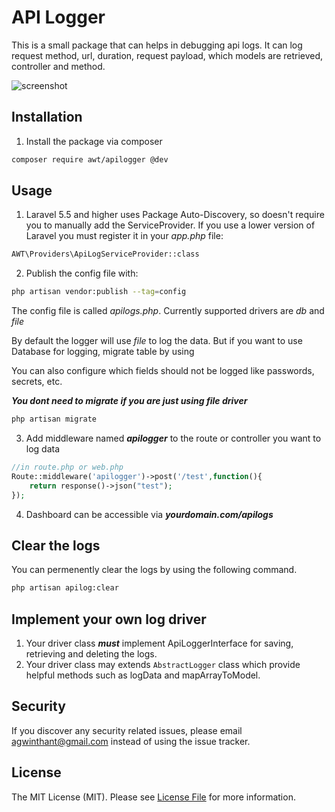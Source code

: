# API Logger

This is a small package that can helps in debugging api logs. It can log 
request method, url, duration, request payload, which models are retrieved, controller and method. 

![screenshot](screenshot.png)

##  Installation

1. Install the package via composer

```bash
composer require awt/apilogger @dev
```
## Usage

1.  Laravel 5.5 and higher uses Package Auto-Discovery, so doesn't require you to manually add
the ServiceProvider. If you use a lower version of Laravel you must register it in your 
_app.php_ file:

```bash
AWT\Providers\ApiLogServiceProvider::class
```

2. Publish the config file with:

```bash
php artisan vendor:publish --tag=config
```

The config file is called *apilogs.php*. Currently supported drivers are *db* and *file*

By default the logger will use *file* to log the data. But if you want to use Database for logging, migrate table by using

You can also configure which fields should not be logged like passwords, secrets, etc.

***You dont need to migrate if you are just using file driver***

```bash
php artisan migrate
```

3. Add middleware named ***apilogger*** to the route or controller you want to log data

```php
//in route.php or web.php
Route::middleware('apilogger')->post('/test',function(){
    return response()->json("test");
});
```

4. Dashboard can be accessible via ***yourdomain.com/apilogs***

## Clear the logs

You can permenently clear the logs by using the following command.
```bash
php artisan apilog:clear
```
## Implement your own log driver

1. Your driver class ***must*** implement ApiLoggerInterface for saving, retrieving and deleting the logs.
2. Your driver class may extends `AbstractLogger` class which provide helpful methods such as logData and mapArrayToModel.

## Security

If you discover any security related issues, please email agwinthant@gmail.com instead of using the issue tracker.

## License

The MIT License (MIT). Please see [License File](LICENSE.md) for more information.